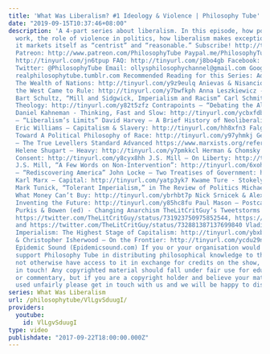 ```yaml
---
title: 'What Was Liberalism? #1 Ideology & Violence | Philosophy Tube'
date: "2019-09-15T10:37:46+08:00"
description: 'A 4-part series about liberalism. In this episode, how political ideologies
  work, the role of violence in politics, how liberalism makes exceptions, and how
  it markets itself as “centrist” and “reasonable.” Subscribe! http://tinyurl.com/pr99a46
  Patreon: http://www.patreon.com/PhilosophyTube Paypal.me/PhilosophyTube Audible:
  http://tinyurl.com/jn6tpup FAQ: http://tinyurl.com/j8bo4gb Facebook: http://tinyurl.com/jgjek5w
  Twitter: @PhilosophyTube Email: ollysphilosophychannel@gmail.com Google+: google.com/+thephilosophytube
  realphilosophytube.tumblr.com Recommended Reading for this Series: Adam Smith –
  The Wealth of Nations: http://tinyurl.com/y9z9eulq Anievas & Nisanciolglu – How
  the West Came to Rule: http://tinyurl.com/y7bwfkph Anna Leszkiewicz - http://www.newstatesman.com/politics/uk/2016/06/un-declares-uk-s-austerity-policies-breach-international-human-rights
  Bart Schultz, “Mill and Sidgwick, Imperialism and Racism” Carl Schmitt – Political
  Theology: http://tinyurl.com/y82t5zfz Contrapoints – “Debating the Alt-Right” https://www.youtube.com/watch?v=zPa1wikTd5c
  Daniel Kahneman - Thinking, Fast and Slow: http://tinyurl.com/ycbxfdby David Goldman
  – “Liberalism’s Limits” David Harvey – A Brief History of Neoliberalism: http://tinyurl.com/yas8848t
  Eric Williams – Capitalism & Slavery: http://tinyurl.com/hh8xfn3 Falguni Sheth –
  Toward A Political Philosophy of Race: http://tinyurl.com/y97yhmkj Gerrard Winstanley
  – The True Levellers Standard Advanced https://www.marxists.org/reference/archive/winstanley/1649/levellers-standard.htm
  Helene Shugart – Heavy: http://tinyurl.com/y7pmkkcl Herman & Chomsky – Manufacturing
  Consent: http://tinyurl.com/y8cyx8hh J.S. Mill – On Liberty: http://tinyurl.com/y9enoj9t
  J.S. Mill, “A Few Words on Non-Intervention”: http://tinyurl.com/6xohku James Tully
  – “Rediscovering America” John Locke – Two Treatises of Government: http://tinyurl.com/y9nl5u7w
  Karl Marx – Capital: http://tinyurl.com/yatp3yk7 Kwame Ture - Stokely Speaks: http://tinyurl.com/ybwqp98g
  Mark Tunick, “Tolerant Imperialism,” in The Review of Politics Michael Sandel –
  What Money Can’t Buy: http://tinyurl.com/ybrhbt7p Nick Srnicek & Alex Williams,
  Inventing the Future: http://tinyurl.com/y85hc8fu Paul Mason – Postcapitalism: http://tinyurl.com/yaolston
  Purkis & Bowen (ed) - Changing Anarchism TheLitCritGuy’s Tweetstorms on Neoliberalism:
  https://twitter.com/TheLitCritGuy/status/731923750975852544, https://twitter.com/TheLitCritGuy/status/732294461741514752,
  and https://twitter.com/TheLitCritGuy/status/732881387137699840 Vladimir Lenin -
  Imperialism: The Highest Stage of Capitalism: http://tinyurl.com/ybxbbkph W.H. Auden
  & Christopher Isherwood – On the Frontier: http://tinyurl.com/ycdu29n6 Music by
  Epidemic Sound (Epidemicsound.com) If you or your organisation would like to financially
  support Philosophy Tube in distributing philosophical knowledge to those who might
  not otherwise have access to it in exchange for credits on the show, please get
  in touch! Any copyrighted material should fall under fair use for educational purposes
  or commentary, but if you are a copyright holder and believe your material has been
  used unfairly please get in touch with us and we will be happy to discuss it.'
series: What Was Liberalism
url: /philosophytube/VlLgvSduugI/
providers:
  youtube:
    id: VlLgvSduugI
type: video
publishdate: "2017-09-22T18:00:00.000Z"
---
```

